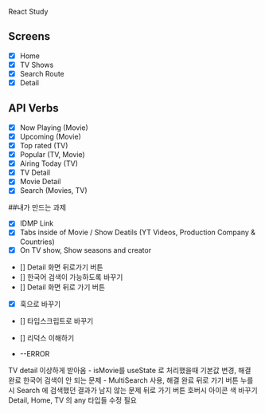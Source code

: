 React Study

## Screens

- [x] Home
- [x] TV Shows
- [x] Search Route
- [x] Detail

## API Verbs

- [x] Now Playing (Movie)
- [x] Upcoming (Movie)
- [x] Top rated (TV)
- [x] Popular (TV, Movie)
- [x] Airing Today (TV)
- [x] TV Detail
- [x] Movie Detail
- [x] Search (Movies, TV)

##내가 만드는 과제

- [x] IDMP Link
- [x] Tabs inside of Movie / Show Deatils (YT Videos, Production Company & Countries)
- [x] On TV show, Show seasons and creator
- [] Detail 화면 뒤로가기 버튼
- [] 한국어 검색이 가능하도록 바꾸기
- [] Detail 화면 뒤로 가기 버튼
- [x] 훅으로 바꾸기
- [] 타입스크립트로 바꾸기
- [] 리덕스 이해하기

- --ERROR

TV detail 이상하게 받아옴 - isMovie를 useState 로 처리했을때 기본값 변경, 해결 완료
한국어 검색이 안 되는 문제 - MultiSearch 사용, 해결 완료
뒤로 가기 버튼 누를 시 Search 에 검색했던 결과가 남지 않는 문제
뒤로 가기 버튼 호버시 아이콘 색 바꾸기
Detail, Home, TV 의 any 타입들 수정 필요

